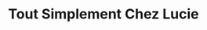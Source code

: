---
title: "Tout Simplement Chez Lucie"
url: /montbert/tout-simplement-chez-lucie/
shop: fleuriste
---
